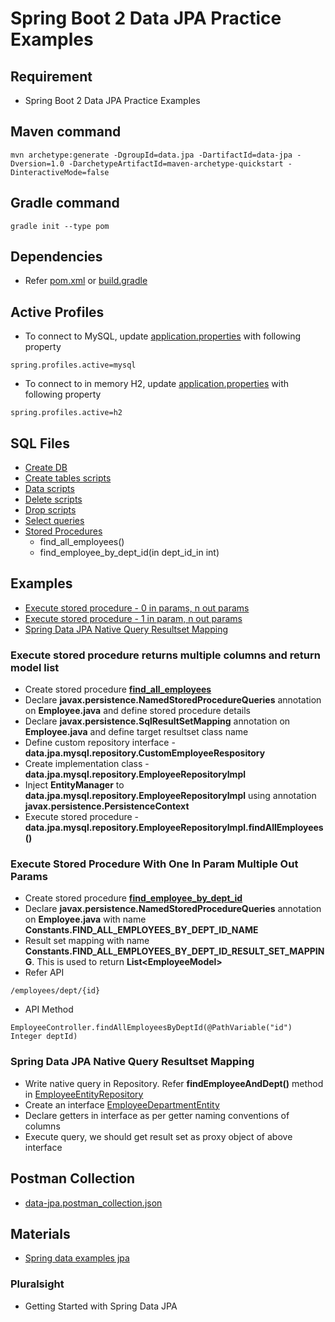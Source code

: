 # Spring Boot 2 Data JPA Practice Examples

## Requirement
* Spring Boot 2 Data JPA Practice Examples

## Maven command
```
mvn archetype:generate -DgroupId=data.jpa -DartifactId=data-jpa -Dversion=1.0 -DarchetypeArtifactId=maven-archetype-quickstart -DinteractiveMode=false
```

## Gradle command
```
gradle init --type pom
```

## Dependencies
* Refer [pom.xml](pom.xml) or [build.gradle](build.gradle)

## Active Profiles
* To connect to MySQL, update [application.properties](src/main/resources/application.properties) with following property
```
spring.profiles.active=mysql
```
* To connect to in memory H2, update [application.properties](src/main/resources/application.properties) with following property
```
spring.profiles.active=h2
```

## SQL Files
* [Create DB](https://github.com/avinashbabudonthu/sql/blob/master/mysql/create-db-and-user.sql)
* [Create tables scripts](https://github.com/avinashbabudonthu/sql/blob/master/mysql/practice-tables.sql)
* [Data scripts](https://github.com/avinashbabudonthu/sql/blob/master/mysql/insert-queries.sql)
* [Delete scripts](https://github.com/avinashbabudonthu/sql/blob/master/mysql/delete-queries.sql)
* [Drop scripts](https://github.com/avinashbabudonthu/sql/blob/master/mysql/drop-queries.sql)
* [Select queries](https://github.com/avinashbabudonthu/sql/blob/master/mysql/select-queries.sql)
* [Stored Procedures](https://github.com/avinashbabudonthu/sql/blob/master/mysql/stored-procedures.sql)
	* find_all_employees()
	* find_employee_by_dept_id(in dept_id_in int)

## Examples
* [Execute stored procedure - 0 in params, n out params](#execute-stored-procedure-returns-multiple-columns-and-return-model-list)
* [Execute stored procedure - 1 in param, n out params](#execute-stored-procedure-with-one-in-param-multiple-out-params)
* [Spring Data JPA Native Query Resultset Mapping](#spring-data-jpa-native-query-resultset-mapping)

### Execute stored procedure returns multiple columns and return model list
* Create stored procedure **[find_all_employees](https://github.com/avinashbabudonthu/sql/blob/master/mysql/stored-procedures.sql)**
* Declare **javax.persistence.NamedStoredProcedureQueries** annotation on **Employee.java** and define stored procedure details
* Declare **javax.persistence.SqlResultSetMapping** annotation on **Employee.java** and define target resultset class name
* Define custom repository interface - **data.jpa.mysql.repository.CustomEmployeeRespository**
* Create implementation class - **data.jpa.mysql.repository.EmployeeRepositoryImpl**
* Inject **EntityManager** to **data.jpa.mysql.repository.EmployeeRepositoryImpl** using annotation **javax.persistence.PersistenceContext**
* Execute stored procedure - **data.jpa.mysql.repository.EmployeeRepositoryImpl.findAllEmployees()**

### Execute Stored Procedure With One In Param Multiple Out Params
* Create stored procedure **[find_employee_by_dept_id](https://github.com/avinashbabudonthu/sql/blob/master/mysql/stored-procedures.sql)**
* Declare **javax.persistence.NamedStoredProcedureQueries** annotation on **Employee.java** with name **Constants.FIND_ALL_EMPLOYEES_BY_DEPT_ID_NAME**
* Result set mapping with name **Constants.FIND_ALL_EMPLOYEES_BY_DEPT_ID_RESULT_SET_MAPPING**. This is used to return **List&lt;EmployeeModel&gt;**
* Refer API
```
/employees/dept/{id}
```
* API Method
```
EmployeeController.findAllEmployeesByDeptId(@PathVariable("id") Integer deptId)
```

### Spring Data JPA Native Query Resultset Mapping
* Write native query in Repository. Refer **findEmployeeAndDept()** method in [EmployeeEntityRepository](src/main/java/data/jpa/repository/EmployeeEntityRepository.java)
* Create an interface [EmployeeDepartmentEntity](src/main/java/data/jpa/entity/EmployeeDepartmentEntity.java)
* Declare getters in interface as per getter naming conventions of columns
* Execute query, we should get result set as proxy object of above interface

## Postman Collection
* [data-jpa.postman_collection.json](postman-collection/data-jpa.postman_collection.json)

## Materials
* [Spring data examples jpa](https://github.com/spring-projects/spring-data-examples/tree/master/jpa/jpa21)
### Pluralsight
* Getting Started with Spring Data JPA